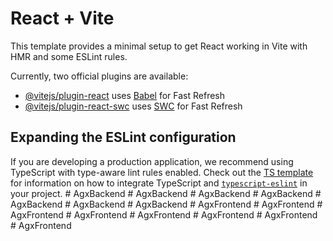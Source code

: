 # React + Vite

This template provides a minimal setup to get React working in Vite with HMR and some ESLint rules.

Currently, two official plugins are available:

- [@vitejs/plugin-react](https://github.com/vitejs/vite-plugin-react/blob/main/packages/plugin-react) uses [Babel](https://babeljs.io/) for Fast Refresh
- [@vitejs/plugin-react-swc](https://github.com/vitejs/vite-plugin-react/blob/main/packages/plugin-react-swc) uses [SWC](https://swc.rs/) for Fast Refresh

## Expanding the ESLint configuration

If you are developing a production application, we recommend using TypeScript with type-aware lint rules enabled. Check out the [TS template](https://github.com/vitejs/vite/tree/main/packages/create-vite/template-react-ts) for information on how to integrate TypeScript and [`typescript-eslint`](https://typescript-eslint.io) in your project.
#   A g x B a c k e n d  
 #   A g x B a c k e n d  
 #   A g x B a c k e n d  
 #   A g x B a c k e n d  
 #   A g x B a c k e n d  
 #   A g x B a c k e n d  
 #   A g x B a c k e n d  
 #   A g x F r o n t e n d  
 #   A g x F r o n t e n d  
 #   A g x F r o n t e n d  
 #   A g x F r o n t e n d  
 #   A g x F r o n t e n d  
 #   A g x F r o n t e n d  
 #   A g x F r o n t e n d  
 #   A g x F r o n t e n d  
 